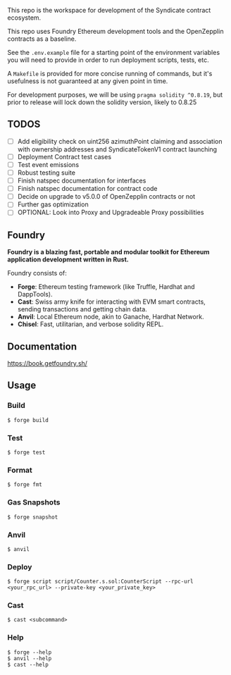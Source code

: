 This repo is the workspace for development of the Syndicate contract ecosystem.

This repo uses Foundry Ethereum development tools and the OpenZepplin contracts as a baseline.

See the `.env.example` file for a starting point of the environment variables you will need to provide in order to run deployment scripts, tests, etc.

A `Makefile` is provided for more concise running of commands, but it's usefulness is not guaranteed at any given point in time.

For development purposes, we will be using `pragma solidity ^0.8.19`, but prior to release will lock down the solidity version, likely to 0.8.25

## TODOS

- [ ] Add eligibility check on uint256 azimuthPoint claiming and association with ownership addresses and SyndicateTokenV1 contract launching
- [ ] Deployment Contract test cases
- [ ] Test event emissions
- [ ] Robust testing suite
- [ ] Finish natspec documentation for interfaces
- [ ] Finish natspec documentation for contract code
- [ ] Decide on upgrade to v5.0.0 of OpenZepplin contracts or not
- [ ] Further gas optimization
- [ ] OPTIONAL: Look into Proxy and Upgradeable Proxy possibilities

## Foundry

**Foundry is a blazing fast, portable and modular toolkit for Ethereum application development written in Rust.**

Foundry consists of:

- **Forge**: Ethereum testing framework (like Truffle, Hardhat and DappTools).
- **Cast**: Swiss army knife for interacting with EVM smart contracts, sending transactions and getting chain data.
- **Anvil**: Local Ethereum node, akin to Ganache, Hardhat Network.
- **Chisel**: Fast, utilitarian, and verbose solidity REPL.

## Documentation

https://book.getfoundry.sh/

## Usage

### Build

```shell
$ forge build
```

### Test

```shell
$ forge test
```

### Format

```shell
$ forge fmt
```

### Gas Snapshots

```shell
$ forge snapshot
```

### Anvil

```shell
$ anvil
```

### Deploy

```shell
$ forge script script/Counter.s.sol:CounterScript --rpc-url <your_rpc_url> --private-key <your_private_key>
```

### Cast

```shell
$ cast <subcommand>
```

### Help

```shell
$ forge --help
$ anvil --help
$ cast --help
```
